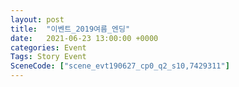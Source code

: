 ```yaml
---
layout: post
title:  "이벤트_2019여름_엔딩"
date:   2021-06-23 13:00:00 +0000
categories: Event
Tags: Story Event
SceneCode: ["scene_evt190627_cp0_q2_s10,7429311"]
---
```

